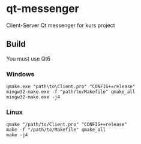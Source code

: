# qt-messenger
Client-Server Qt messenger for kurs project
## Build
You must use Qt6
### Windows
```shell
qmake.exe "path\to\Client.pro" "CONFIG+=release"
mingw32-make.exe -f "path/to/Makefile" qmake_all
mingw32-make.exe -j4
```
### Linux
```shell
qmake "/path/to/Client.pro" "CONFIG+=release"
make -f "/path/to/Makefile" qmake_all
make -j4
```
